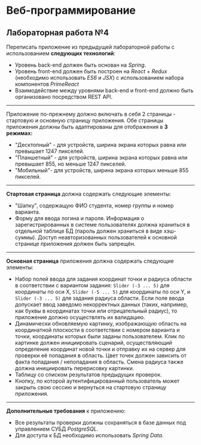 # Веб-программирование
## Лабораторная работа №4
Переписать приложение из предыдущей лабораторной работы с использованием **следующих технологий**:
+	Уровень back-end должен быть основан на *Spring*.
+	Уровень front-end должен быть построен на *React + Redux* (необходимо использовать *ES6* и *JSX*) с использованием набора компонентов *PrimeReact*
+	Взаимодействие между уровнями back-end и front-end должно быть организовано посредством REST API.
***
Приложение по-прежнему должно включать в себя 2 страницы - стартовую и основную страницу приложения. Обе страницы приложения должны быть адаптированы для отображения в **3 режимах:**
+	"Десктопный" - для устройств, ширина экрана которых равна или превышает 1247 пикселей.
+	"Планшетный" - для устройств, ширина экрана которых равна или превышает 855, но меньше 1247 пикселей.
+	"Мобильный"- для устройств, ширина экрана которых меньше 855 пикселей.
***
**Стартовая страница** должна содержать следующие элементы:
+	"Шапку", содержащую ФИО студента, номер группы и номер варианта.
+	Форму для ввода логина и пароля. Информация о зарегистрированных в системе пользователях должна храниться в отдельной таблице БД (пароль должен храниться в виде хэш-суммы). Доступ неавторизованных пользователей к основной странице приложения должен быть запрещён.
***
**Основная страница** приложения должна содержать следующие элементы:
+	Набор полей ввода для задания координат точки и радиуса области в соответствии с вариантом задания: `Slider (-3 ... 5)` для координаты по оси X, `Slider (-5 ... 5)` для координаты по оси Y, и `Slider (-3 ... 5)` для задания радиуса области. Если поле ввода допускает ввод заведомо некорректных данных (таких, например, как буквы в координатах точки или отрицательный радиус), то приложение должно осуществлять их валидацию.
+	Динамически обновляемую картинку, изображающую область на координатной плоскости в соответствии с номером варианта и точки, координаты которых были заданы пользователем. Клик по картинке должен инициировать сценарий, осуществляющий определение координат новой точки и отправку их на сервер для проверки её попадания в область. Цвет точек должен зависить от факта попадания / непопадания в область. Смена радиуса также должна инициировать перерисовку картинки.
+	Таблицу со списком результатов предыдущих проверок.
+	Кнопку, по которой аутентифицированный пользователь может закрыть свою сессию и вернуться на стартовую страницу приложения.
***
**Дополнительные требования** к приложению:
+ Все результаты проверки должны сохраняться в базе данных под управлением СУБД *PostgreSQL*.
+ Для доступа к БД необходимо использовать *Spring Data*.


